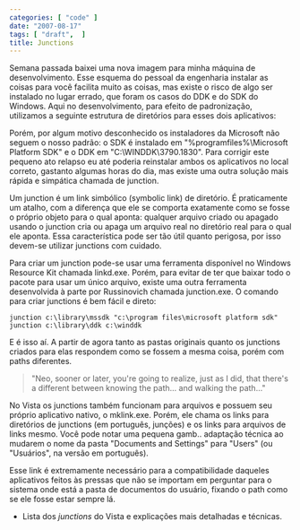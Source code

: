 ```yaml
---
categories: [ "code" ]
date: "2007-08-17"
tags: [ "draft",  ]
title: Junctions
---
```

Semana passada baixei uma nova imagem para minha máquina de desenvolvimento. Esse esquema do pessoal da engenharia instalar as coisas para você facilita muito as coisas, mas existe o risco de algo ser instalado no lugar errado, que foram os casos do DDK e do SDK do Windows. Aqui no desenvolvimento, para efeito de padronização, utilizamos a seguinte estrutura de diretórios para esses dois aplicativos:

Porém, por algum motivo desconhecido os instaladores da Microsoft não seguem o nosso padrão: o SDK é instalado em "%programfiles%\Microsoft Platform SDK" e o DDK em "C:\WINDDK\3790.1830". Para corrigir este pequeno ato relapso eu até poderia reinstalar ambos os aplicativos no local correto, gastanto algumas horas do dia, mas existe uma outra solução mais rápida e simpática chamada de junction.

Um junction é um link simbólico (symbolic link) de diretório. É praticamente um atalho, com a diferença que ele se comporta exatamente como se fosse o próprio objeto para o qual aponta: qualquer arquivo criado ou apagado usando o junction cria ou apaga um arquivo real no diretório real para o qual ele aponta. Essa característica pode ser tão útil quanto perigosa, por isso devem-se utilizar junctions com cuidado.

Para criar um junction pode-se usar uma ferramenta disponível no Windows Resource Kit chamada linkd.exe. Porém, para evitar de ter que baixar todo o pacote para usar um único arquivo, existe uma outra ferramenta desenvolvida à parte por Russinovich chamada junction.exe. O comando para criar junctions é bem fácil e direto:

    junction c:\library\mssdk "c:\program files\microsoft platform sdk"
    junction c:\library\ddk c:\winddk

E é isso aí. A partir de agora tanto as pastas originais quanto os junctions criados para elas respondem como se fossem a mesma coisa, porém com paths diferentes.

> "Neo, sooner or later, you're going to realize, just as I did, that there's a different between knowing the path... and walking the path..."

No Vista os junctions também funcionam para arquivos e possuem seu próprio aplicativo nativo, o mklink.exe. Porém, ele chama os links para diretórios de junctions (em português, junções) e os links para arquivos de links mesmo. Você pode notar uma pequena gamb.. adaptação técnica ao mudarem o nome da pasta "Documents and Settings" para "Users" (ou "Usuários", na versão em português).

Esse link é extremamente necessário para a compatibilidade daqueles aplicativos feitos às pressas que não se importam em perguntar para o sistema onde está a pasta de documentos do usuário, fixando o path como se ele fosse estar sempre lá.
	
  * Lista dos _junctions_ do Vista e explicações mais detalhadas e técnicas.
